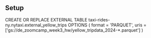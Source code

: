 ## Setup

CREATE OR REPLACE EXTERNAL TABLE taxi-rides-ny.nytaxi.external_yellow_trips
OPTIONS (
    format = 'PARQUET',
    uris = ['gs://de_zoomcamp_week3_hw/yellow_tripdata_2024-*.parquet']
)